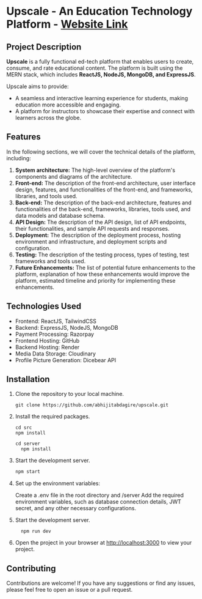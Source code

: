 # Upscale - An Education Technology Platform - [Website Link](https://abhijitabdagire.github.io/upscale/)

## Project Description

**Upscale** is a fully functional ed-tech platform that enables users to create, consume,
and rate educational content. The platform is built using the MERN stack, which includes
**ReactJS, NodeJS, MongoDB, and ExpressJS**.

Upscale aims to provide:
* A seamless and interactive learning experience for students, making education
more accessible and engaging.
* A platform for instructors to showcase their expertise and connect with learners
across the globe.

## Features

In the following sections, we will cover the technical details of the platform, including:
1. **System architecture:** The high-level overview of the platform's components and
diagrams of the architecture.
2. **Front-end:** The description of the front-end architecture, user interface design,
features, and functionalities of the front-end, and frameworks, libraries, and tools
used.
3. **Back-end:** The description of the back-end architecture, features and functionalities of
the back-end, frameworks, libraries, tools used, and data models and database schema.
4. **API Design:** The description of the API design, list of API endpoints, their
functionalities, and sample API requests and responses.
5. **Deployment:** The description of the deployment process, hosting environment and
infrastructure, and deployment scripts and configuration.
6. **Testing:** The description of the testing process, types of testing, test frameworks and
tools used.
7. **Future Enhancements:** The list of potential future enhancements to the platform,
explanation of how these enhancements would improve the platform, estimated
timeline and priority for implementing these enhancements.

## Technologies Used

- Frontend: ReactJS, TailwindCSS
- Backend: ExpressJS, NodeJS, MongoDB
- Payment Processing: Razorpay
- Frontend Hosting: GitHub
- Backend Hosting: Render
- Media Data Storage: Cloudinary
- Profile Picture Generation: Dicebear API

## Installation 

1. Clone the repository to your local machine.
    ```
    git clone https://github.com/abhijitabdagire/upscale.git
    ```

1. Install the required packages.
    ```
    cd src
    npm install

    cd server
      npm install
    ```

2. Start the development server.
    ```sh
    npm start
    ```
3. Set up the environment variables:

   Create a .env file in the root directory and /server Add the required environment variables, such as database connection details, JWT secret, and any other necessary configurations.

4. Start the development server.
   ```
     npm run dev
   ```
5. Open the project in your browser at [http://localhost:3000](http://localhost:3000) to view your project.

## Contributing

Contributions are welcome! If you have any suggestions or find any issues, please feel free to open an issue or a pull request.